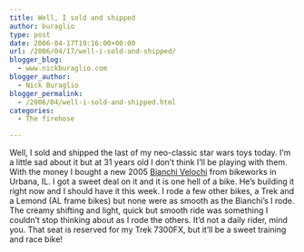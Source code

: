 ```yaml
---
title: Well, I sold and shipped
author: buraglio
type: post
date: 2006-04-17T19:16:00+00:00
url: /2006/04/17/well-i-sold-and-shipped/
blogger_blog:
  - www.nickburaglio.com
blogger_author:
  - Nick Buraglio
blogger_permalink:
  - /2006/04/well-i-sold-and-shipped.html
categories:
  - The firehose

---
```

<div>
</div>

Well, I sold and shipped the last of my neo-classic star wars toys today. I&#8217;m a little sad about it but at 31 years old I don&#8217;t think I&#8217;ll be playing with them. With the money I bought a new 2005 [Bianchi Velochi][1] from bikeworks in Urbana, IL. I got a sweet deal on it and it is one hell of a bike. He&#8217;s building it right now and I should have it this week. I rode a few other bikes, a Trek and a Lemond (AL frame bikes) but none were as smooth as the Bianchi&#8217;s I rode. The creamy shifting and light, quick but smooth ride was something I couldn&#8217;t stop thinking about as I rode the others. It&#8217;d not a daily rider, mind you. That seat is reserved for my Trek 7300FX, but it&#8217;ll be a sweet training and race bike!

<div>
</div>

 [1]: http://bianchiusa.com/05_veloce.html